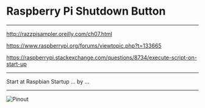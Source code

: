 # Raspberry Pi Shutdown Button

---

http://razzpisampler.oreilly.com/ch07.html

https://www.raspberrypi.org/forums/viewtopic.php?t=133665

https://raspberrypi.stackexchange.com/questions/8734/execute-script-on-start-up

---

Start at Raspbian Startup ... by ...

---

![Pinout](http://razzpisampler.oreilly.com/images/rpck_1101.png)

